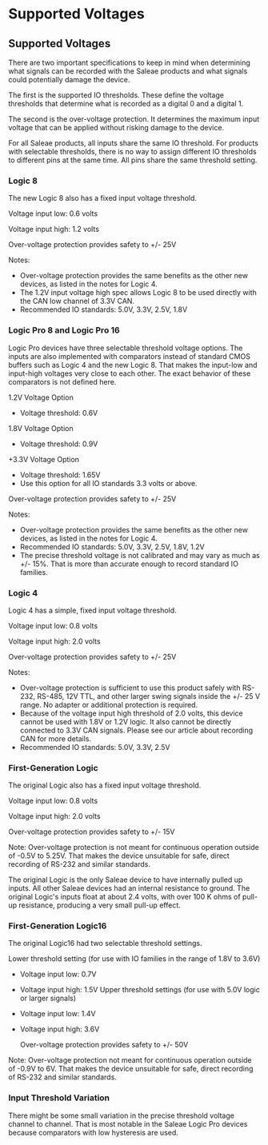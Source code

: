 # Supported Voltages

## Supported Voltages

There are two important specifications to keep in mind when determining what signals can be recorded with the Saleae products and what signals could potentially damage the device.

The first is the supported IO thresholds. These define the voltage thresholds that determine what is recorded as a digital 0 and a digital 1.

The second is the over-voltage protection. It determines the maximum input voltage that can be applied without risking damage to the device.

For all Saleae products, all inputs share the same IO threshold. For products with selectable thresholds, there is no way to assign different IO thresholds to different pins at the same time. All pins share the same threshold setting.

### **Logic 8**

The new Logic 8 also has a fixed input voltage threshold.

Voltage input low: 0.6 volts

Voltage input high: 1.2 volts

Over-voltage protection provides safety to +/- 25V

Notes:

* Over-voltage protection provides the same benefits as the other new devices, as listed in the notes for Logic 4.
* The 1.2V input voltage high spec allows Logic 8 to be used directly with the CAN low channel of 3.3V CAN.
* Recommended IO standards: 5.0V, 3.3V, 2.5V, 1.8V

### **Logic Pro 8 and Logic Pro 16**

Logic Pro devices have three selectable threshold voltage options. The inputs are also implemented with comparators instead of standard CMOS buffers such as Logic 4 and the new Logic 8. That makes the input-low and input-high voltages very close to each other. The exact behavior of these comparators is not defined here.

1.2V Voltage Option

* Voltage threshold: 0.6V

1.8V Voltage Option

* Voltage threshold: 0.9V

+3.3V Voltage Option

* Voltage threshold: 1.65V
* Use this option for all IO standards 3.3 volts or above.

Over-voltage protection provides safety to +/- 25V

Notes:

* Over-voltage protection provides the same benefits as the other new devices, as listed in the notes for Logic 4.
* Recommended IO standards: 5.0V, 3.3V, 2.5V, 1.8V, 1.2V
* The precise threshold voltage is not calibrated and may vary as much as +/- 15%. That is more than accurate enough to record standard IO families.

### **Logic 4**

Logic 4 has a simple, fixed input voltage threshold.

Voltage input low: 0.8 volts

Voltage input high: 2.0 volts

Over-voltage protection provides safety to +/- 25V

Notes:

* Over-voltage protection is sufficient to use this product safely with RS-232, RS-485, 12V TTL, and other larger swing signals inside the +/- 25 V range. No adapter or additional protection is required.
* Because of the voltage input high threshold of 2.0 volts, this device cannot be used with 1.8V or 1.2V logic. It also cannot be directly connected to 3.3V CAN signals. Please see our article about recording CAN for more details.
* Recommended IO standards: 5.0V, 3.3V, 2.5V

### **First-Generation Logic**

The original Logic also has a fixed input voltage threshold.

Voltage input low: 0.8 volts

Voltage input high: 2.0 volts

Over-voltage protection provides safety to +/- 15V

Note: Over-voltage protection is not meant for continuous operation outside of -0.5V to 5.25V. That makes the device unsuitable for safe, direct recording of RS-232 and similar standards.

The original Logic is the only Saleae device to have internally pulled up inputs. All other Saleae devices had an internal resistance to ground. The original Logic's inputs float at about 2.4 volts, with over 100 K ohms of pull-up resistance, producing a very small pull-up effect.

### **First-Generation Logic16**

The original Logic16 had two selectable threshold settings.

Lower threshold setting \(for use with IO families in the range of 1.8V to 3.6V\)

* Voltage input low: 0.7V
* Voltage input high: 1.5V Upper threshold settings \(for use with 5.0V logic or larger signals\)
* Voltage input low: 1.4V
* Voltage input high: 3.6V

  Over-voltage protection provides safety to +/- 50V

Note: Over-voltage protection not meant for continuous operation outside of -0.9V to 6V. That makes the device unsuitable for safe, direct recording of RS-232 and similar standards.

### **Input Threshold Variation**

There might be some small variation in the precise threshold voltage channel to channel. That is most notable in the Saleae Logic Pro devices because comparators with low hysteresis are used.

